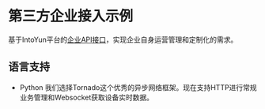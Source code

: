 第三方企业接入示例
==================

基于IntoYun平台的[企业API接口](http://docs.intoyun.com/yunapi/enterprise/)，实现企业自身运营管理和定制化的需求。

## 语言支持

- Python 我们选择Tornado这个优秀的异步网络框架。现在支持HTTP进行常规业务管理和Websocket获取设备实时数据。